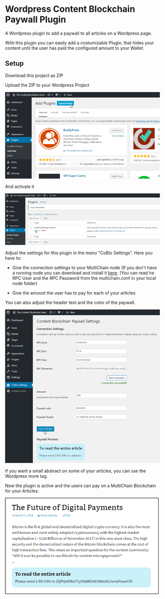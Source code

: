 # Wordpress Content Blockchain Paywall Plugin

A Wordpress plugin to add a paywall to all articles on a Wordpress page.

With this plugin you can easily add a costumizable Plugin, that hides your content until the user has paid the 
configured amount to your Wallet.

## Setup

Download this project as ZIP

Upload the ZIP to your Wordpress Project

<img width="700" src="documentation/upload_plugin.png">


And activate it

<img src="documentation/activate_plugin.png">


Adjust the settings for this plugin in the menu "CoBlo Settings". Here you have to:
* Give the connection settings to your  MultiChain node (If you don't have a running node you can download and install 
it [here](https://www.multichain.com/download-install/).
(You can read he RPC User and the RPC Password from the multichain.conf in your local node folder)

* Give the amount the user has to pay for each of your articles

You can also adjust the header text and the color of the paywall.

<img src="documentation/adjust_settings.png">


If you want a small abstract on some of your articles, you can use the Wordpress more tag.

Now the plugin is active and the users can pay on a MultiChain Blockchain for your Articles:

<img width="500" src="documentation/paywall.png">
